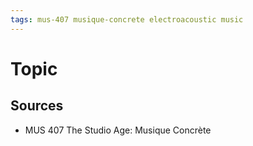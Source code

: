```yaml
---
tags: mus-407 musique-concrete electroacoustic music
---
```


# Topic

## Sources

- MUS 407 The Studio Age: Musique Concrète
